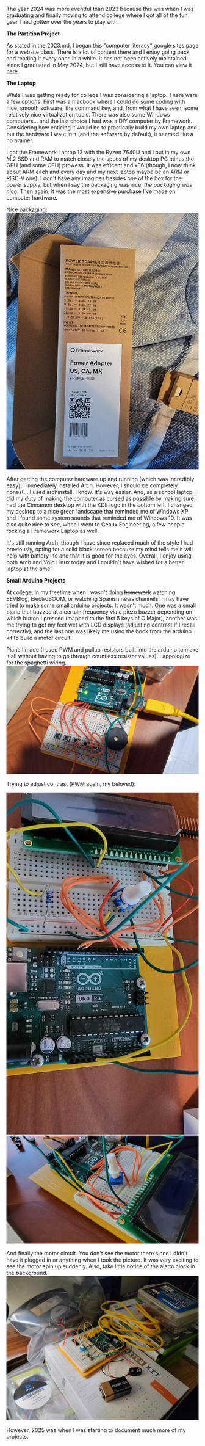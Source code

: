 The year 2024 was more eventful than 2023 because this was when I was graduating and finally moving to attend college where I got all of the fun gear I had gotten over the years to play with.

**The Partition Project**

As stated in the 2023.md, I began this "computer literacy" google sites page for a website class. There is a lot of content there and I enjoy going back and reading it every once in a while. It has not been actively maintained since I graduated in May 2024, but I still have access to it. You can view it [here](https://sites.google.com/view/thepartitionproject/home).

**The Laptop**

While I was getting ready for college I was considering a laptop. There were a few options. First was a macbook where I could do some coding with nice, smooth software, the command key, and, from what I have seen, some relatively nice virtualization tools. There was also some Windows computers... and the last choice I had was a DIY computer by Framework. Considering how enticing it would be to practically build my own laptop and put the hardware I want in it (and the software by default), it seemed like a no brainer.

I got the Framework Laptop 13 with the Ryzen 7640U and I put in my own M.2 SSD and RAM to match closely the specs of my desktop PC minus the GPU (and some CPU) prowess. It was efficent and x86 (though, I now think about ARM each and every day and my next laptop maybe be an ARM or RISC-V one). I don't have any imagines besides one of the box for the power supply, but when I say the packaging was nice, *the packaging was nice*. Then again, it was the most expensive purchase I've made on computer hardware.

Nice packaging:
![Screenshot](images/20240723_111839.jpg)

After getting the computer hardware up and running (which was incredibly easy), I immediately installed Arch. However, I should be completely honest... I used archinstall. I know. It's way easier. And, as a school laptop, I did my duty of making the computer as cursed as possible by making sure I had the Cinnamon desktop with the KDE logo in the bottom left. I changed my desktop to a nice green landscape that reminded me of Windows XP and I found some system sounds that reminded me of Windows 10. It was also quite nice to see, when I went to Geaux Engineering, a few people rocking a Framework Laptop as well.

It's still running Arch, though I have since replaced much of the style I had previously, opting for a solid black screen because my mind tells me it will help with battery life and that it is good for the eyes. Overall, I enjoy using both Arch and Void Linux today and I couldn't have wished for a better laptop at the time.


**Small Arduino Projects**

At college, in my freetime when I wasn't doing ~~homework~~ watching EEVBlog, ElectroBOOM, or watching Spanish news channels, I may have tried to make some small arduino projects. It wasn't much. One was a small piano that buzzed at a certain frequency via a piezo buzzer depending on which button I pressed (mapped to the first 5 keys of C Major), another was me trying to get my feet wet with LCD displays (adjusting contrast if I recall correctly), and the last one was likely me using the book from the arduino kit to build a motor circuit.

Piano I made (I used PWM and pullup resistors built into the arduino to make it all without having to go through countless resistor values). I appologize for the spaghetti wiring.
![Screenshot](images/20241025_170318.jpg)

Trying to adjust contrast (PWM again, my beloved):

![Screenshot](images/20241025_154322.jpg)
![Screenshot](images/20241025_154329.jpg)

And finally the motor circuit. You don't see the motor there since I didn't have it plugged in or anything when I took the picture. It was very exciting to see the motor spin up suddenly. Also, take little notice of the alarm clock in the background.
![Screenshot](images/20240513_073531.jpg)


However, 2025 was when I was starting to document much more of my projects.
